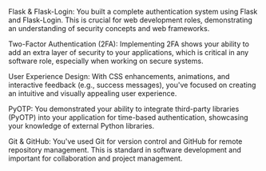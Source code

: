 Flask & Flask-Login: You built a complete authentication system using Flask and Flask-Login. This is crucial for web development roles, demonstrating an understanding of security concepts and web frameworks.

Two-Factor Authentication (2FA): Implementing 2FA shows your ability to add an extra layer of security to your applications, which is critical in any software role, especially when working on secure systems.

User Experience Design: With CSS enhancements, animations, and interactive feedback (e.g., success messages), you've focused on creating an intuitive and visually appealing user experience.

PyOTP: You demonstrated your ability to integrate third-party libraries (PyOTP) into your application for time-based authentication, showcasing your knowledge of external Python libraries.

Git & GitHub: You've used Git for version control and GitHub for remote repository management. This is standard in software development and important for collaboration and project management.

